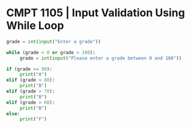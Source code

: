# CMPT 1105 | Input Validation Using While Loop

```python
grade = int(input("Enter a grade"))

while (grade < 0 or grade > 100):
     grade = int(input("Please enter a grade between 0 and 100"))

if (grade >= 90):
     print("A")
elif (grade > 80):
     print("B")
elif (grade > 70):
     print("B")
elif (grade > 60):
     print("B")
else:
     print("F")
```
